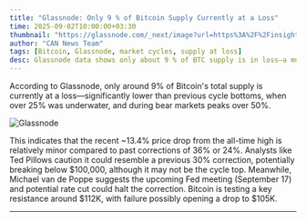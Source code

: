 ```yaml
---
title: "Glassnode: Only 9 % of Bitcoin Supply Currently at a Loss"
time: 2025-09-02T10:00:00+03:30
thumbnail: "https://glassnode.com/_next/image?url=https%3A%2F%2Finsights.glassnode.com%2Fcontent%2Fimages%2F2025%2F07%2Fcme_btc.webp&w=640&q=75"
author: "CAN News Team"
tags: [Bitcoin, Glassnode, market cycles, supply at loss]
desc: Glassnode data shows only about 9 % of BTC supply is in loss—a much shallower sell-off compared to previous cycle lows.
---
```


According to Glassnode, only around 9% of Bitcoin's total supply is currently at a loss—significantly lower than previous cycle bottoms, when over 25% was underwater, and during bear markets peaks over 50%.

![Glassnode](https://glassnode.com/_next/image?url=https%3A%2F%2Finsights.glassnode.com%2Fcontent%2Fimages%2F2025%2F07%2Fcme_btc.webp&w=640&q=75)

This indicates that the recent ~13.4% price drop from the all-time high is relatively minor compared to past corrections of 36% or 24%. Analysts like Ted Pillows caution it could resemble a previous 30% correction, potentially breaking below $100,000, although it may not be the cycle top. Meanwhile, Michael van de Poppe suggests the upcoming Fed meeting (September 17) and potential rate cut could halt the correction. Bitcoin is testing a key resistance around $112K, with failure possibly opening a drop to $105K.

---
